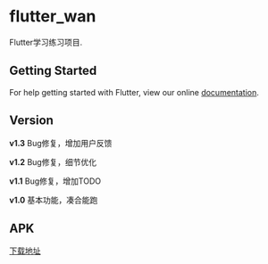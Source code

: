 # flutter_wan

Flutter学习练习项目.

## Getting Started

For help getting started with Flutter, view our online
[documentation](https://flutter.io/).


## Version
**v1.3** Bug修复，增加用户反馈

**v1.2** Bug修复，细节优化

**v1.1** Bug修复，增加TODO

**v1.0** 基本功能，凑合能跑

## APK
[下载地址](https://www.pgyer.com/wan_flutter)
